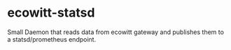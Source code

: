 # ecowitt-statsd
Small Daemon that reads data from ecowitt gateway and publishes them to a statsd/prometheus endpoint.

